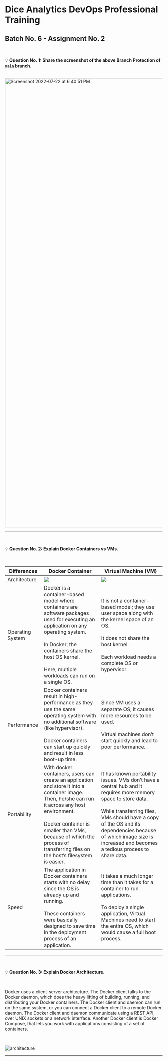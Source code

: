 # Dice Analytics DevOps Professional Training
## Batch No. 6 - Assignment No. 2

<br />

:bulb: **Question No. 1: Share the screenshot of the above Branch Protection of `main` branch.**

<br />

<img width="1431" alt="Screenshot 2022-07-22 at 6 40 51 PM" src="https://user-images.githubusercontent.com/101370133/180451492-c66bf213-cd03-470c-b9e6-b02130478c74.png">

---

<br />

:bulb: **Question No. 2: Explain Docker Containers vs VMs.**

<br />

| Differences | Docker Container | Virtual Machine (VM) |
| -- | -- | -- |
| Architecture | <img src=https://user-images.githubusercontent.com/101370133/180460388-5547b904-c021-4853-a6f7-7c0df0471919.png /> | <img src=https://user-images.githubusercontent.com/101370133/180460488-1469d57f-6577-4a8e-bf20-8821284c1b0f.png /> |
| Operating System | Docker is a container-based model where containers are software packages used for executing an application on any operating system.<br /><br />In Docker, the containers share the host OS kernel.<br /><br />Here, multiple workloads can run on a single OS. | It is not a container-based model; they use user space along with the kernel space of an OS.<br /><br />It does not share the host kernel.<br /><br />Each workload needs a complete OS or hypervisor. |
| Performance | Docker containers result in high-performance as they use the same operating system with no additional software (like hypervisor).<br /><br />Docker containers can start up quickly and result in less boot-up time. | Since VM uses a separate OS; it causes more resources to be used.<br /><br />Virtual machines don’t start quickly and lead to poor performance. |
| Portability | With docker containers, users can create an application and store it into a container image. Then, he/she can run it across any host environment.<br /><br />Docker container is smaller than VMs, because of which the process of transferring files on the host’s filesystem is easier. | It has known portability issues. VMs don’t have a central hub and it requires more memory space to store data.<br /><br />While transferring files, VMs should have a copy of the OS and its dependencies because of which image size is increased and becomes a tedious process to share data. |
| Speed | The application in Docker containers starts with no delay since the OS is already up and running.<br /><br />These containers were basically designed to save time in the deployment process of an application. | It takes a much longer time than it takes for a container to run applications.<br /><br />To deploy a single application, Virtual Machines need to start the entire OS, which would cause a full boot process.

---

<br />

:bulb: **Question No. 3: Explain Docker Architecture.**

<br />

Docker uses a client-server architecture. The Docker client talks to the Docker daemon, which does the heavy lifting of building, running, and distributing your Docker containers. The Docker client and daemon can run on the same system, or you can connect a Docker client to a remote Docker daemon. The Docker client and daemon communicate using a REST API, over UNIX sockets or a network interface. Another Docker client is Docker Compose, that lets you work with applications consisting of a set of containers.

<br />

![architecture](https://user-images.githubusercontent.com/101370133/180474083-b9cf475c-7da1-481a-9ab7-215f5558282f.svg)

---

